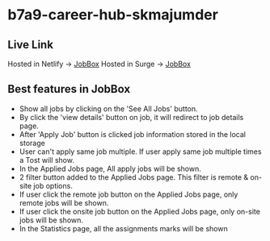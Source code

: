 # b7a9-career-hub-skmajumder

## Live Link

Hosted in Netlify -> [JobBox](https://b7a9-career-hub-skmajumder.netlify.app)
Hosted in Surge -> [JobBox](http://old-tail.surge.sh)

## Best features in JobBox

- Show all jobs by clicking on the 'See All Jobs' button.
- By click the 'view details' button on job, it will redirect to job details page.
- After 'Apply Job' button is clicked job information stored in the local storage
- User can't apply same job multiple. If user apply same job multiple times a Tost will show.
- In the Applied Jobs page, All apply jobs will be shown.
- 2 filter button added to the Applied Jobs page. This filter is remote & on-site job options.
- If user click the remote job button on the Applied Jobs page, only remote jobs will be shown.
- If user click the onsite job button on the Applied Jobs page, only on-site jobs will be shown.
- In the Statistics page, all the assignments marks will be shown
